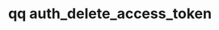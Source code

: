 ---
category: auth
command: auth_delete_access_token
optional_options: []
permalink: /qq-cli-command-guide/auth/auth_delete_access_token.html
positional_options:
- help: The unique ID of the access token to be deleted.
  name: id
  required: true
sidebar: qq_cli_command_reference_sidebar
summary: This section explains how to use the <code>qq auth_delete_access_token</code>
  command.
synopsis: Delete the specified access token
title: qq auth_delete_access_token
usage: qq auth_delete_access_token [-h] id
zendesk_source: qq CLI Command Guide

---